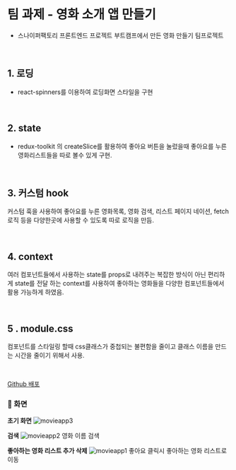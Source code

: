 # 팀 과제 - 영화 소개 앱 만들기
 - 스나이퍼팩토리 프론트엔드 프로젝트 부트캠프에서 만든 영화 만들기 팀프로젝트

<br>

## 1. 로딩
- react-spinners를 이용하여 로딩화면 스타일을 구현

<br>

## 2. state
 - redux-toolkit 의 createSlice를 활용하여 좋아요 버튼을 눌렀을때 좋아요를 누른 영화리스트들을 따로 볼수 있게 구현.

<br>

## 3. 커스텀 hook
커스텀 훅을 사용하여 좋아요를 누른 영화목록, 영화 검색, 리스트 페이지 네이션, fetch  로직 등을 다양한곳에 사용할 수 있도록 따로 로직을 만듬.

<br>

## 4. context
여러 컴포넌트들에서 사용하는 state를 props로 내려주는 복잡한 방식이 아닌 편리하게 state를 전달 하는 context를 사용하여 좋아하는 영화들을 다양한 컴포넌트들에서 활용 가능하게 하였음.

<br>

## 5 . module.css
컴포넌트를 스타일링 할때 css클래스가 중첩되는 불편함을 줄이고 클래스 이름을 만드는 시간을 줄이기 위해서 사용.

<br>



[Github 배포](https://definitely92.github.io/movieAppList)

### 🔔 화면 
**초기 화면**
![movieapp3](https://github.com/udemy-project-camp-team2/react-team-project-22/assets/132203871/a59cd71b-20bf-4610-9c05-f1d20d9e99b6)

**검색**
![movieapp2](https://github.com/udemy-project-camp-team2/react-team-project-22/assets/132203871/47b88f51-d00e-4c64-9712-3cb79f4b7094)
영화 이름 검색

**좋아하는 영화 리스트 추가 삭제**
![movieapp1](https://github.com/udemy-project-camp-team2/react-team-project-22/assets/132203871/6c78fbca-c34b-4d22-920e-ffc0d8dab1ae)
좋아요 클릭시 좋아하는 영화 리스트로 이동
